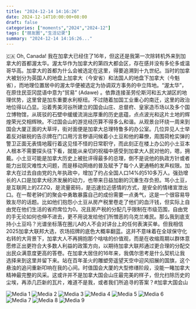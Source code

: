 ```yaml
---
title: "2024-12-14 14:16:26"
date: 2024-12-14T10:00:00+08:00
draft: false
categories: ["moments","2024","2024-12"]
tags: ["朋友圈","生活记录"]
summary: "2024-12-14 14:16:26..."
---
```


🇨🇦 Oh, Canada!
​
​我在加拿大已经住了16年，但这还是我第一次除转机外来到加拿大的首都渥太华。渥太华作为加拿大的第四大都会区，存在感并没有多伦多或温哥华高。加拿大的首都为什么会被选定在这里，得要追溯到十九世纪。当时的加拿大被划分为英国人的地盘上加拿大（今安省）和法国人的地盘下加拿大（今魁省），而地理位置居中的渥太华便被选定为协调双方事务的中立阵地。
​
“​渥太华”，在原住民亚冈昆语中意为“贸易” (Adawe) 。依靠连接圣劳伦斯河和五大湖区的地理优势，这里曾是加东重要水利枢纽。不过随着加国工业重心的南迁，这里的政治地位得以凸显。沿着秀美河谷所建立的国会山庄、总督府、皇家造币场以及多个国立博物馆，从斑驳的石壁中缓缓流淌出厚重的历史底蕴，点点波光和这片土地的辉煌荣光交相辉映。
​
不过国会山的游览经历算不得多么和谐。​从观景台环绕一周来到国会大厦正面的大草坪，街对面便是加拿大总理特鲁多的办公室。几位异见人士举着反对碳税的告示牌在门口用污言秽语问候着小土豆和他的幕僚，周围荷枪实弹的警卫正面无表情地履行着这见怪不怪的日常职守，而此刻正在楼上办公的小土豆本人根本不需要探头往下看，就能从亲切的祝福中感受到加拿大人民对他的，嗯，拥戴。
​
​小土豆可能是加拿大历史上被批评得最多的总理，倒不是说他的执政方针或者能力出现灾难性大问题，而是移动网络的普及赋予了每个人更通畅的发声权限。加拿大在过去自由党的九年执政中，增加了约占全国人口14%的510多万人。强劲增长的人口是加拿大经济发展的动力，也带来日益加剧的沉重生存负担。
​
​骂小土豆，是互联网上的ZZZQ，是流量密码，是迅速拉近感情的方式，是安全的情绪宣泄出口。在一帮老钟们的聚会中勇敢暴露自己的成份需要一点勇气，这是一个很容易导致友尽的话题。比如他们抱怨小土豆从房产税里卷走了他们的血汗钱，但实际上自由党在他们生活的省府席位为0。况且房产税的分配几乎限制在市级范围，自由党的手无论如何也伸不进去，更不用说发给他们所憎恶的乌克兰难民。
​
那么我到底支持小土豆吗？光谱坐标落在圈儿A的人不会对讲台上的任何表演买单。但我相信2025加拿大联邦大选，农场招牌的底色大概率翻蓝。这并不意味着在全球保守化右转的大背景下，加拿大人不再拥抱那个啥啥的价值观，而是在收缩周期以群体意愿修正出更符合大多数人利益的政策方向，以期待加拿大联邦通过更合理的分配交出民众满意度更高的答卷。
​
​在加拿大居住的16年来，我偶尔思考是什么契机让我选择来到这里并留下来。站在百年圣火的雕塑旁遥望天空中迎风招展的国旗，这个悬浊的追问重新叩响在我的心间。时值国会大厦的大型修缮阶段，没能一睹加拿大精神最完整的风采。这或许并不是加拿大国会山庄最完美的样子，但允扫除历史的尘埃，再添几匹新的瓦片，难道不是我，或者我们所追寻的答案？
​
​#加拿大国会山

![Media 1](/Moments/photos/2024-12-14/202412141416260.jpg)
![Media 2](/Moments/photos/2024-12-14/202412141416261.jpg)
![Media 3](/Moments/photos/2024-12-14/202412141416262.jpg)
![Media 4](/Moments/photos/2024-12-14/202412141416263.jpg)
![Media 5](/Moments/photos/2024-12-14/202412141416264.jpg)
![Media 6](/Moments/photos/2024-12-14/202412141416265.jpg)
![Media 7](/Moments/photos/2024-12-14/202412141416266.jpg)
![Media 8](/Moments/photos/2024-12-14/202412141416267.jpg)
![Media 9](/Moments/photos/2024-12-14/202412141416268.jpg)

